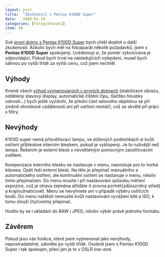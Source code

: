 ```yaml
---
layout: post
title:  "Zkušenosti s Pentax K100D Super"
date:   2008-02-10
categories: [fotografování]
item: 56
---
```

Své [první dojmy s Pentax K100D Super](/item/48) bych chtěl doplnit o další zkušenosti. Ačkoliv bych měl na fotoaparát několik požadavků, jsem s __Pentax 
K100D Super__ spokojený. Uvědomuji si, že poměr výkon/cena je odpovídající. Pokud bych trval na následujících vylepšení, musel bych sáhnou po 
vyšší třídě za vyšší cenu, což jsem nechtěl.
<!--more-->

Výhody
------

Kromě všech [výhod vyjmenovaných v prvních dojmech](/item/48) (stabilizace obrazu, oddělený stavový display, automatické čištění čipu, tlačítko hloubky 
ostrosti...) bych ještě vyzdvihl, že přední část setového objektivu se při změně ohniskové vzdálenosti ani při ostření neotáčí, což se skvělé při práci s filtry.

Nevýhody
------

K100D super nemá přisvětlovací lampu, ve stížených podmínkách si kvůli ostření přibleskne interním bleskem, pokud je vyklopený. Je to rušivější než lampa. Řešením je externí blesk s neviditelným pomocným zaostřovacím světlem.

Kompenzace interního blesku se nastavuje v menu, neexistuje pro to horká klávesa. Opět řeší externí blesk. Na těle je přepínač manuálního a automatického ostření, ale kontinuální ostření se nastavuje v menu, nikoliv tímto přepínačem. Do menu musíte i při nastavování způsobu měření expozice, což je otrava zejména střídáte-li zrovna portrét(zdůrazněný střed) a krajinu(maticové). Menu se nevyhnete ani v případě výběru ostřících bodů. Do menu naštěstí nemusíte kvůli nastavování vyvážení bílé a ISO, k tomu slouží čtyřcestný přepínač.

Hodilo by se i ukládání do RAW i JPEG, nikoliv výběr právě jednoho formátu.

Závěrem
------

Pokud jsou vás funkce, které jsem vyjmenoval jako nevýhody, nepostradatelné, sáhněte po vyšší třídě. Osobně jsem s Pentax K100D Super i tak spokojen, přeci jen je to v DSLR low-end.